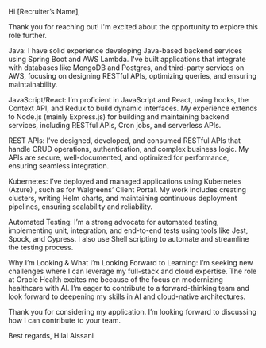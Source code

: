 Hi [Recruiter’s Name],

Thank you for reaching out! I'm excited about the opportunity to explore this role further.

Java:
I have solid experience developing Java-based backend services using Spring Boot and AWS Lambda. I've built applications that integrate with databases like MongoDB and Postgres, and third-party services  on AWS, focusing on designing RESTful APIs, optimizing queries, and ensuring maintainability.

JavaScript/React:
I’m proficient in JavaScript and React, using hooks, the Context API, and Redux to build dynamic interfaces. My experience extends to Node.js (mainly Express.js) for building and maintaining backend services, including RESTful APIs, Cron jobs, and serverless APIs.

REST APIs:
I’ve designed, developed, and consumed RESTful APIs that handle CRUD operations, authentication, and complex business logic. My APIs are secure, well-documented, and optimized for performance, ensuring seamless integration.

Kubernetes:
I’ve deployed and managed applications using Kubernetes (Azure) , such as for Walgreens’ Client Portal. My work includes creating clusters, writing Helm charts, and maintaining continuous deployment pipelines, ensuring scalability and reliability.

Automated Testing:
I’m a strong advocate for automated testing, implementing unit, integration, and end-to-end tests using tools like Jest, Spock, and Cypress. I also use Shell scripting to automate and streamline the testing process.

Why I’m Looking & What I’m Looking Forward to Learning:
I’m seeking new challenges where I can leverage my full-stack and cloud expertise. The role at Oracle Health excites me because of the focus on modernizing healthcare with AI. I’m eager to contribute to a forward-thinking team and look forward to deepening my skills in AI and cloud-native architectures.

Thank you for considering my application. I’m looking forward to discussing how I can contribute to your team.

Best regards,
Hilal Aissani

